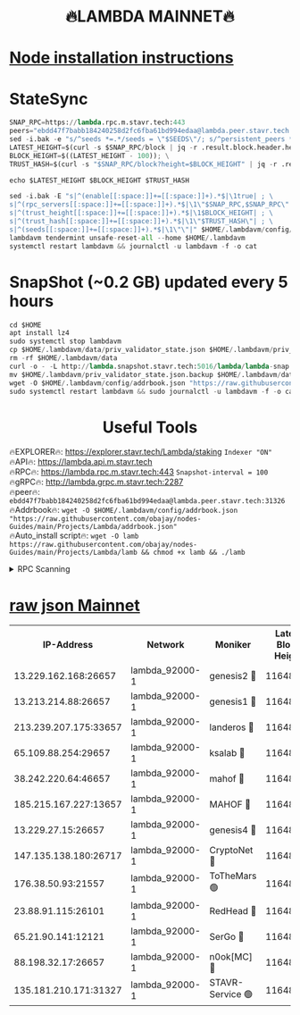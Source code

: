 <h1 align="center"> 🔥LAMBDA MAINNET🔥</h1>


[Node installation instructions](https://github.com/obajay/nodes-Guides/tree/main/Projects/Lambda)
=


# StateSync
```python
SNAP_RPC=https://lambda.rpc.m.stavr.tech:443
peers="ebdd47f7babb184240258d2fc6fba61bd994edaa@lambda.peer.stavr.tech:31326" 
sed -i.bak -e "s/^seeds *=.*/seeds = \"$SEEDS\"/; s/^persistent_peers *=.*/persistent_peers = \"$PEERS\"/" $HOME/.lambdavm/config/config.toml
LATEST_HEIGHT=$(curl -s $SNAP_RPC/block | jq -r .result.block.header.height); \
BLOCK_HEIGHT=$((LATEST_HEIGHT - 100)); \
TRUST_HASH=$(curl -s "$SNAP_RPC/block?height=$BLOCK_HEIGHT" | jq -r .result.block_id.hash)

echo $LATEST_HEIGHT $BLOCK_HEIGHT $TRUST_HASH

sed -i.bak -E "s|^(enable[[:space:]]+=[[:space:]]+).*$|\1true| ; \
s|^(rpc_servers[[:space:]]+=[[:space:]]+).*$|\1\"$SNAP_RPC,$SNAP_RPC\"| ; \
s|^(trust_height[[:space:]]+=[[:space:]]+).*$|\1$BLOCK_HEIGHT| ; \
s|^(trust_hash[[:space:]]+=[[:space:]]+).*$|\1\"$TRUST_HASH\"| ; \
s|^(seeds[[:space:]]+=[[:space:]]+).*$|\1\"\"|" $HOME/.lambdavm/config/config.toml
lambdavm tendermint unsafe-reset-all --home $HOME/.lambdavm
systemctl restart lambdavm && journalctl -u lambdavm -f -o cat

```
# SnapShot (~0.2 GB) updated every 5 hours
```python
cd $HOME
apt install lz4
sudo systemctl stop lambdavm
cp $HOME/.lambdavm/data/priv_validator_state.json $HOME/.lambdavm/priv_validator_state.json.backup
rm -rf $HOME/.lambdavm/data
curl -o - -L http://lambda.snapshot.stavr.tech:5016/lambda/lambda-snap.tar.lz4 | lz4 -c -d - | tar -x -C $HOME/.lambdavm --strip-components 2
mv $HOME/.lambdavm/priv_validator_state.json.backup $HOME/.lambdavm/data/priv_validator_state.json
wget -O $HOME/.lambdavm/config/addrbook.json "https://raw.githubusercontent.com/obajay/nodes-Guides/main/Projects/Lambda/addrbook.json"
sudo systemctl restart lambdavm && sudo journalctl -u lambdavm -f -o cat
```
 <h1 align="center"> Useful Tools</h1>

🔥EXPLORER🔥:      https://explorer.stavr.tech/Lambda/staking	        `Indexer "ON"` \
🔥API🔥: 			 		 https://lambda.api.m.stavr.tech \
🔥RPC🔥:           https://lambda.rpc.m.stavr.tech:443	              `Snapshot-interval = 100` \
🔥gRPC🔥:          http://lambda.grpc.m.stavr.tech:2287 \
🔥peer🔥:					 `ebdd47f7babb184240258d2fc6fba61bd994edaa@lambda.peer.stavr.tech:31326` \
🔥Addrbook🔥:    ```wget -O $HOME/.lambdavm/config/addrbook.json "https://raw.githubusercontent.com/obajay/nodes-Guides/main/Projects/Lambda/addrbook.json"``` \
🔥Auto_install script🔥: ```wget -O lamb https://raw.githubusercontent.com/obajay/nodes-Guides/main/Projects/Lambda/lamb && chmod +x lamb && ./lamb```


<details>
<summary>RPC Scanning</summary>

<h2 align="center"> We scan nodes in real time every 4 hours. And we provide the final result of RPC endpoints.
We cannot influence the operation of these nodes in any way. </h2>


```python
If Voting Power is higher than 0 --> then the Node is a validator of the network and may be subject to attack and be a potential threat to the chain.
```
```python
We marked such validators with a red symbol
```

</details>

[raw json Mainnet](https://rpc-check.lambm.stavr.tech/lambm/rpc-lambm-result.json)
=


<table><tr><th>IP-Address</th><th>Network</th><th>Moniker</th><th>Latest Block Height</th><th>Earliest Block Height</th><th>Catching Up</th><th>Tx Index</th><th>Voting Power</th><th>Scan Time</th></tr><tr><td>13.229.162.168:26657</td><td>lambda_92000-1</td><td>genesis2 🔴</td><td>11648294</td><td>1</td><td>False</td><td>on</td><td>16878690</td><td>2024-02-10T20:17:07.128373994UTC</td></tr><tr><td>13.213.214.88:26657</td><td>lambda_92000-1</td><td>genesis1 🔴</td><td>11648294</td><td>1</td><td>False</td><td>on</td><td>107835</td><td>2024-02-10T20:17:11.976311725UTC</td></tr><tr><td>213.239.207.175:33657</td><td>lambda_92000-1</td><td>landeros 🔴</td><td>11648291</td><td>8136001</td><td>False</td><td>off</td><td>1851560</td><td>2024-02-10T20:16:59.505814760UTC</td></tr><tr><td>65.109.88.254:29657</td><td>lambda_92000-1</td><td>ksalab 🔴</td><td>11648295</td><td>8715001</td><td>False</td><td>on</td><td>510465</td><td>2024-02-10T20:17:15.064660243UTC</td></tr><tr><td>38.242.220.64:46657</td><td>lambda_92000-1</td><td>mahof 🔴</td><td>11648296</td><td>10131001</td><td>False</td><td>off</td><td>770350</td><td>2024-02-10T20:17:19.179526679UTC</td></tr><tr><td>185.215.167.227:13657</td><td>lambda_92000-1</td><td>MAHOF 🔴</td><td>11648294</td><td>10134001</td><td>False</td><td>on</td><td>2051510</td><td>2024-02-10T20:17:10.743256439UTC</td></tr><tr><td>13.229.27.15:26657</td><td>lambda_92000-1</td><td>genesis4 🔴</td><td>11648294</td><td>11043001</td><td>False</td><td>on</td><td>9665448</td><td>2024-02-10T20:17:10.400363482UTC</td></tr><tr><td>147.135.138.180:26717</td><td>lambda_92000-1</td><td>CryptoNet 🔴</td><td>11648294</td><td>11383001</td><td>False</td><td>off</td><td>771470</td><td>2024-02-10T20:17:12.277533563UTC</td></tr><tr><td>176.38.50.93:21557</td><td>lambda_92000-1</td><td>ToTheMars 🟢</td><td>11648283</td><td>11395001</td><td>False</td><td>on</td><td>0</td><td>2024-02-10T20:17:18.516940542UTC</td></tr><tr><td>23.88.91.115:26101</td><td>lambda_92000-1</td><td>RedHead 🔴</td><td>11648291</td><td>11548291</td><td>False</td><td>off</td><td>553202</td><td>2024-02-10T20:16:59.782114854UTC</td></tr><tr><td>65.21.90.141:12121</td><td>lambda_92000-1</td><td>SerGo 🔴</td><td>11648296</td><td>11548296</td><td>False</td><td>off</td><td>10612079</td><td>2024-02-10T20:17:18.878589324UTC</td></tr><tr><td>88.198.32.17:26657</td><td>lambda_92000-1</td><td>n0ok[MC] 🔴</td><td>11648296</td><td>11548296</td><td>False</td><td>off</td><td>1578630</td><td>2024-02-10T20:17:22.193722575UTC</td></tr><tr><td>135.181.210.171:31327</td><td>lambda_92000-1</td><td>STAVR-Service 🟢</td><td>11648294</td><td>11648001</td><td>False</td><td>on</td><td>0</td><td>2024-02-10T20:17:14.727930551UTC</td></tr></table>
